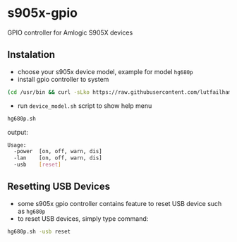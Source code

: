 # s905x-gpio
GPIO controller for Amlogic S905X devices

## Instalation
- choose your s905x device model, example for model ```hg680p```
- install gpio controller to system
```sh
(cd /usr/bin && curl -sLko https://raw.githubusercontent.com/lutfailham96/s905x-gpio/main/hg680p.sh && chmod +x hg680p.sh)
```
- run ```device_model.sh``` script to show help menu
```sh
hg680p.sh
```
output:
```sh
Usage:
  -power  [on, off, warn, dis]
  -lan    [on, off, warn, dis]
  -usb    [reset]
```

## Resetting USB Devices
- some s905x gpio controller contains feature to reset USB device such as ```hg680p```
- to reset USB devices, simply type command:
```sh
hg680p.sh -usb reset
```
